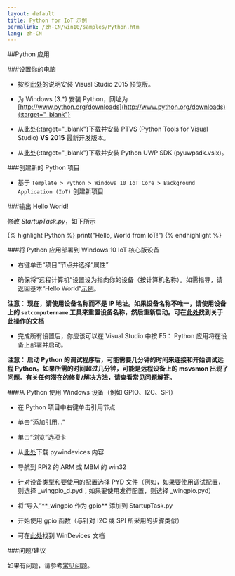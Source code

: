 ```yaml
---
layout: default
title: Python for IoT 示例
permalink: /zh-CN/win10/samples/Python.htm
lang: zh-CN
---
```


##Python 应用

###设置你的电脑

* 按照[此处]({{site.baseurl}}/{{page.lang}}/win10/SetupPC.htm)的说明安装 Visual Studio 2015 预览版。

* 为 Windows \(3.\*\) 安装 Python，网址为 [http://www.python.org/downloads](http://www.python.org/downloads){:target="_blank"}

* 从[此处](https://github.com/microsoft/ptvs/releases){:target="_blank"}下载并安装 PTVS \(Python Tools for Visual Studio\) **VS 2015** 最新开发版本。

* 从[此处](https://github.com/ms-iot/python/releases/v1.0Alpha){:target="_blank"}下载并安装 Python UWP SDK \(pyuwpsdk.vsix\)。

###创建新的 Python 项目

* 基于 `Template > Python > Windows 10 IoT Core > Background Application (IoT)` 创建新项目

###输出 Hello World!

修改 *StartupTask.py*，如下所示

{% highlight Python %}
print("Hello, World from IoT!")
{% endhighlight %}

###将 Python 应用部署到 Windows 10 IoT 核心版设备

* 右键单击“项目”节点并选择“属性”

* 确保将“远程计算机”设置设为指向你的设备（按计算机名称）。如需指导，请返回基本“Hello World”[示例]({{site.baseurl}}/win10/samples/HelloWorld.htm)。

**注意： 现在，请使用设备名称而不是 IP 地址。如果设备名称不唯一，请使用设备上的 `setcomputername` 工具来重置设备名称，然后重新启动。可在[此处]({{site.baseurl}}/win10/samples/PowerShell.htm)找到关于此操作的文档**

* 完成所有设置后，你应该可以在 Visual Studio 中按 F5： Python 应用将在设备上部署并启动。

**注意： 启动 Python 的调试程序后，可能需要几分钟的时间来连接和开始调试远程 Python。如果所需的时间超过几分钟，可能是远程设备上的 msvsmon 出现了问题。有关任何潜在的修复/解决方法，请查看常见问题解答。**

###从 Python 使用 Windows 设备（例如 GPIO、I2C、SPI）

* 在 Python 项目中右键单击引用节点

* 单击“添加引用...”

* 单击“浏览”选项卡

* 从[此处](https://github.com/ms-iot/samples/tree/master/PyWinDevices)下载 pywindevices 内容

* 导航到 RPi2 的 ARM 或 MBM 的 win32

* 针对设备类型和要使用的配置选择 PYD 文件（例如，如果要使用调试配置，则选择 _wingpio\_d.pyd；如果要使用发行配置，则选择 _wingpio.pyd）

* 将“导入”**_wingpio 作为 gpio\*\* 添加到 StartupTask.py

* 开始使用 gpio 函数（与针对 I2C 或 SPI 所采用的步骤类似）

* 可在[此处](https://github.com/ms-iot/samples/tree/master/PyWinDevices/docs)找到 WinDevices 文档

###问题/建议

如果有问题，请参考[常见问题]({{site.baseurl}}/{{page.lang}}/Faqs.htm)。
